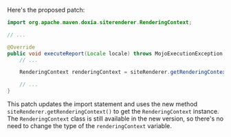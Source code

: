 Here's the proposed patch:

```java
import org.apache.maven.doxia.siterenderer.RenderingContext;

// ...

@Override
public void executeReport(Locale locale) throws MojoExecutionException {
    // ...

    RenderingContext renderingContext = siteRenderer.getRenderingContext();

    // ...
}
```

This patch updates the import statement and uses the new method `siteRenderer.getRenderingContext()` to get the `RenderingContext` instance. The `RenderingContext` class is still available in the new version, so there's no need to change the type of the `renderingContext` variable.